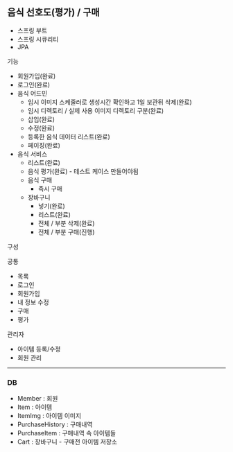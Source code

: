 ## 음식 선호도(평가) / 구매

- 스프링 부트
- 스프링 시큐리티
- JPA

기능
- 회원가입(완료)
- 로그인(완료)
- 음식 어드민
  - 임시 이미지 스케줄러로 생성시간 확인하고 1일 보관뒤 삭제(완료)
  - 임시 디렉토리 / 실제 사용 이미지 디렉토리 구분(완료)
  - 삽입(완료)
  - 수정(완료)
  - 등록한 음식 데이터 리스트(완료)
  - 페이징(완료)
- 음식 서비스
  - 리스트(완료)
  - 음식 평가(완료) - 테스트 케이스 만들어야됨
  - 음식 구매
    - 즉시 구매
  - 장바구니
    - 넣기(완료)
    - 리스트(완료)
    - 전체 / 부분 삭제(완료)
    - 전체 / 부분 구매(진행)

구성

공통
- 목록
- 로그인
- 회원가입
- 내 정보 수정
- 구매
- 평가

관리자
- 아이템 등록/수정
- 회원 관리
___
### DB
- Member : 회원
- Item : 아이템
- ItemImg : 아이템 이미지
- PurchaseHistory : 구매내역
- PurchaseItem : 구매내역 속 아이템들
- Cart : 장바구니 - 구매전 아이템 저장소